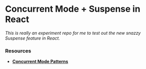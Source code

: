 # Concurrent Mode + Suspense in React

_This is really an experiment repo for me to test out the new snazzy Suspense feature in React._

### Resources

- **[Concurrent Mode Patterns](https://reactjs.org/docs/concurrent-mode-patterns.html)**